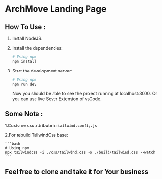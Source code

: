 # ArchMove Landing Page

## How To Use :
 1. Install NodeJS.
 2. Install the dependencies:
    ```bash
    # Using npm
    npm install
    ```
 3. Start the development server:

    ```bash
    # Using npm
    npm run dev
    ```

    Now you should be able to see the project running at localhost:3000.
    Or you can use live Sever Extension of vsCode.
## Some Note :
   1.Custome css attribute in `tailwind.config.js`
   
   2.For rebuild TailwindCss base:
   
    ```bash
    # Using npm
    npx tailwindcss -i ./css/tailwind.css -o ./build/tailwind.css --watch
    ```
## Feel free to clone and take it for Your business


